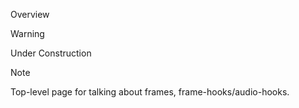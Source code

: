 
Overview

Warning

Under Construction

Note

Top-level page for talking about frames, frame-hooks/audio-hooks.
